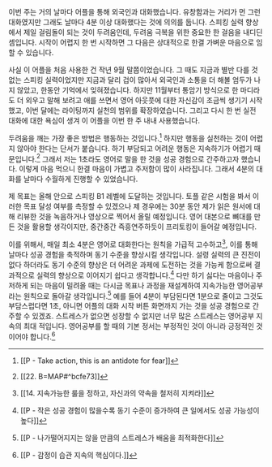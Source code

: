 이번 주는 거의 날마다 어플을 통해 외국인과 대화했습니다. 유창함과는 거리가 먼 그런 대화였지만 그래도 날마다 4분 이상 대화했다는 것에 의의를 둡니다. 스피킹 실력 향상에서 제일 걸림돌이 되는 것이 두려움인데, 두려움 극복을 위한 중요한 한 걸음을 내디딘 셈입니다. 시작이 어렵지 한 번 시작하면 그 다음은 상대적으로 한결 가벼운 마음으로 임할 수 있습니다.

사실 이 어플을 처음 사용한 건 작년 9월 말쯤이었습니다. 그 때도 지금과 별반 다를 것 없는 스피킹 실력이었지만 지금과 달리 겁이 많아서 외국인과 소통을 더 해볼 엄두가 나지 않았고, 한동안 기억에서 잊혀졌습니다. 하지만 11월부터 통암기 방식으로 한 마디라도 더 외우고 말해 보려고 애를 쓰면서 영어 아웃풋에 대한 자신감이 조금씩 생기기 시작했고, 이번 달에는 라이팅까지 실천의 범위를 확장하였습니다. 그리고 다시 한 번 실전 대화에 대한 욕심이 생겨 이 어플을 이번 한 주 내내 사용했습니다.

두려움을 깨는 가장 좋은 방법은 행동하는 것입니다.[^1] 하지만 행동을 실천하는 것이 어렵지 않아야 한다는 단서가 붙습니다. 하기 부담되고 어려운 행동은 지속하기가 어렵기 때문입니다.[^2] 그래서 저는 1초라도 영어로 말을 한 것을 성공 경험으로 간주하고자 했습니다. 이렇게 마음 먹으니 한결 마음이 가볍고 주저함이 많이 사라집니다. 그래서 4분의 대화를 날마다 수월하게 진행할 수 있었습니다.

제 목표는 올해 안으로 스피킹 B1 레벨에 도달하는 것입니다. 토플 같은 시험을 봐서 이러한 목표 달성 여부를 측정할 수 있겠으나 제 경우에는 30분 동안 제가 읽은 원서에 대해 리뷰한 것을 녹음하거나 영상으로 찍어서 올릴 예정입니다. 영어 대본으로 뼈대를 만든 것을 활용할 생각이지만, 중간중간 즉흥연주하듯이 프리토킹이 들어갈 예정입니다. 

이를 위해서, 매일 최소 4분은 영어로 대화한다는 원칙을 가급적 고수하고[^3], 이를 통해 날마다 성공 경험을 축적하며 동기 수준을 향상시킬 생각입니다. 설령 실력의 큰 진전이 없다 하더라도 동기 수준의 향상은 더 어려운 과제에 도전하는 것을 가능케 함으로써 결과적으로 실력의 향상으로 이어지기 쉽다고 생각합니다.[^4] 다만 하기 싫다는 마음이나 주저하게 되는 마음이 밀려올 때는 다시금 목표나 과정을 재설계하여 지속가능한 영어공부라는 원칙으로 돌아갈 생각입니다.[^5] 예를 들어 4분이 부담된다면 1분으로 줄이고 그것도 부담스럽다면 1초, 아니면 어플의 대화 시작 버튼 화면까지 가는 것을 성공 경험으로 간주할 수 있겠죠.  스트레스가 없으면 성장할 수 없지만 너무 많은 스트레스는 영어공부 지속의 최대 적입니다. 영어공부를 할 때의 기본 정서는 부정적인 것이 아니라 긍정적인 것이어야 합니다.[^6]   


[^1]: [[P - Take action, this is an antidote for fear]]
[^2]: [[22. B=MAP#^bcfe73]]
[^3]: [[14. 지속가능한 룰을 정하고, 자신과의 약속을 철저히 지켜라]]
[^4]: [[P - 작은 성공 경험이 많을수록 동기 수준이 증가하여 큰 일에서도 성공 가능성이 높다]]
[^5]: [[P - 나가떨어지지는 않을 만큼의 스트레스가 배움을 최적화한다]]
[^6]: [[P - 감정이 습관 지속의 핵심이다.]] 
